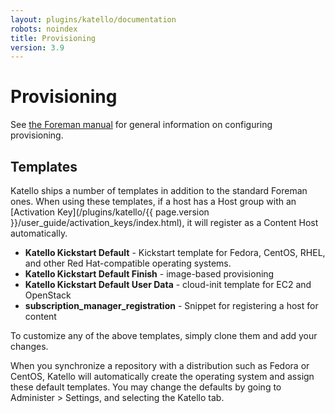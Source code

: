 ```yaml
---
layout: plugins/katello/documentation
robots: noindex
title: Provisioning
version: 3.9
---
```


# Provisioning

See [the Foreman manual](http://theforeman.org/manuals/latest/index.html#4.4Provisioning) for general information on configuring provisioning.

## Templates

Katello ships a number of templates in addition to the standard Foreman ones. When using these templates, if a host has a Host group with an [Activation Key](/plugins/katello/{{ page.version }}/user_guide/activation_keys/index.html), it will register as a Content Host automatically.

  - **Katello Kickstart Default** - Kickstart template for Fedora, CentOS, RHEL, and other Red Hat-compatible operating systems.
  - **Katello Kickstart Default Finish** - image-based provisioning
  - **Katello Kickstart Default User Data** - cloud-init template for EC2 and OpenStack
  - **subscription_manager_registration** - Snippet for registering a host for content

To customize any of the above templates, simply clone them and add your changes.

When you synchronize a repository with a distribution such as Fedora or CentOS, Katello will automatically create the operating system and assign these default templates.  You may change the defaults by going to Administer > Settings, and selecting the Katello tab.

